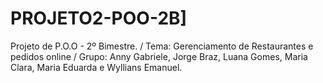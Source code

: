 # PROJETO2-POO-2B]
Projeto de P.O.O - 2º Bimestre. / 
 Tema: Gerenciamento de Restaurantes e pedidos online /
 Grupo: Anny Gabriele, Jorge Braz, Luana Gomes, Maria Clara, Maria Eduarda e Wyllians Emanuel.
